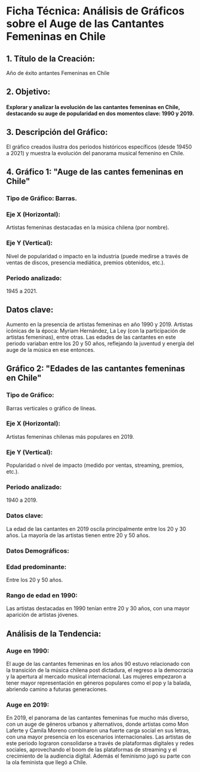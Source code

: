 # Ficha Técnica: Análisis de Gráficos sobre el Auge de las Cantantes Femeninas en Chile 
## 1. Título de la Creación:
Año de éxito antantes Femeninas en Chile

## 2. Objetivo:
#### Explorar y analizar la evolución de las cantantes femeninas en Chile, destacando su auge de popularidad en dos momentos clave: 1990 y 2019.

## 3. Descripción del Gráfico:
El gráfico creados ilustra dos periodos históricos específicos (desde 19450 a 2021) y muestra la evolución del panorama musical femenino en Chile. 

## 4. Gráfico 1: "Auge de las cantes femeninas en Chile"
### Tipo de Gráfico: Barras.
### Eje X (Horizontal): 
 Artistas femeninas destacadas en la música chilena (por nombre).
### Eje Y (Vertical): 
Nivel de popularidad o impacto en la industria (puede medirse a través de ventas de discos, presencia mediática, premios obtenidos, etc.).
### Periodo analizado:
1945 a 2021.
## Datos clave:
Aumento en la presencia de artistas femeninas en año 1990 y 2019.
Artistas icónicas de la época: Myriam Hernández, La Ley (con la participación de artistas femeninas), entre otras.
Las edades de las cantantes en este periodo variaban entre los 20 y 50 años, reflejando la juventud y energía del auge de la música en ese entonces.
## Gráfico 2: "Edades de las cantantes femeninas en Chile"
### Tipo de Gráfico:
 Barras verticales o gráfico de líneas.
### Eje X (Horizontal): 
Artistas femeninas chilenas más populares en 2019.
### Eje Y (Vertical): 
Popularidad o nivel de impacto (medido por ventas, streaming, premios, etc.).
### Periodo analizado: 
1940 a 2019.
### Datos clave:
La edad de las cantantes en 2019 oscila principalmente entre los 20 y 30 años.
La mayoría de las artistas tienen entre 20 y 50 años.
### Datos Demográficos:
### Edad predominante:
 Entre los 20 y 50 años.
### Rango de edad en 1990:
 Las artistas destacadas en 1990 tenían entre 20 y 30 años, con una mayor aparición de artistas jóvenes.

##  Análisis de la Tendencia:
### Auge en 1990:
El auge de las cantantes femeninas en los años 90 estuvo relacionado con la transición de la música chilena post dictadura, el regreso a la democracia y la apertura al mercado musical internacional.
Las mujeres empezaron a tener mayor representación en géneros populares como el pop y la balada, abriendo camino a futuras generaciones.
### Auge en 2019:
En 2019, el panorama de las cantantes femeninas fue mucho más diverso, con un auge de géneros urbanos y alternativos, donde artistas como Mon Laferte y Camila Moreno combinaron una fuerte carga social en sus letras, con una mayor presencia en los escenarios internacionales.
Las artistas de este periodo lograron consolidarse a través de plataformas digitales y redes sociales, aprovechando el boom de las plataformas de streaming y el crecimiento de la audiencia digital.
Además el feminismo jugó su parte con la ola feminista que llegó a Chile.

